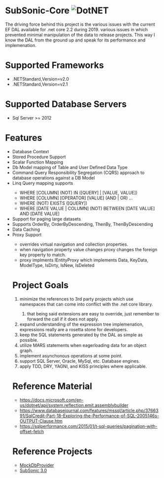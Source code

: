 # SubSonic-Core ![DotNET](https://github.com/kccarter76/SubSonic-Core/workflows/DotNET/badge.svg?branch=master)
The driving force behind this project is the various issues with the current EF DAL available for .net core 2.2 during 2019.
various issues in which prevented minimal manipulation of the data to release projects.
This way I know the DAL from the ground up and speak for its performance and implemenation. 

# Supported Frameworks
<ul>
   <li>.NETStandard,Version=v2.0</li>
   <li>.NETStandard,Version=v2.1</li>
</ul>

# Supported Database Servers
<ul>
   <li>Sql Server >= 2012</li>
</ul>

# Features
<ul>
   <li>Database Context</li>
   <li>Stored Procedure Support</li>
   <li>Scalar Function Mapping</li>
   <li>Db Model mapping of Table and User Defined Data Type</li>
   <li>Command Query Responsibility Segregation (CQRS) approach to database operations against a DB Model</li>
   <li>Linq Query mapping supports</li>
   <ul>
      <li>WHERE [COLUMN] (NOT) IN ([QUERY] | [VALUE, VALUE])</li>
      <li>WHERE [COLUMN] [OPERATOR] [VALUE] (AND | OR) ...</li>
      <li>WHERE (NOT) EXISTS ([QUERY])</li>
      <li>WHERE [DATE VALUE | COLUMN] (NOT) BETWEEN [DATE VALUE] AND [DATE VALUE]</li>
   </ul>
   <li>Support for paging large datasets</li>
   <li>Supports OrderBy, OrderByDescending, ThenBy, ThenByDescending</li>
   <li>Data Caching</li>
   <li>Proxy Support</li>
   <ul>
      <li>overrides virtual navigation and collection properties.</li>
      <li>when navigation property value changes proxy changes the foreign key property to match.</li>
      <li>proxy implments IEntityProxy<TEntity> which implements Data, KeyData, ModelType, IsDirty, IsNew, IsDeleted</li>
</ul> 

# Project Goals
<ol>
   <li>minimize the references to 3rd party projects which use namespaces that can come into conflict with the .net core library.</li>
   <ol>
      <li>that being said extensions are easy to override, just remember to forward the call if it does not apply.</li>
   </ol>
   <li>expand understanding of the expression tree implemenation, expressions really are a rosetta stone for developers.</li>
   <li>keep the SQL statements generated by the DAL as simple as possible.</li>
   <li>utilize MARS statements when eagerloading data for an object graph.</li>
   <li>implement asynchonous operations at some point.</li>
   <li>support SQL Server, Oracle, MySql, etc. Database engines.</li>
   <li>apply TDD, DRY, YAGNI, and KISS principles where applicable.</li>
</ol>

# Reference Material
* https://docs.microsoft.com/en-us/dotnet/api/system.reflection.emit.assemblybuilder
* https://www.databasejournal.com/features/mssql/article.php/3766391/SqlCredit-Part-18-Exploring-the-Performance-of-SQL-2005146s-OUTPUT-Clause.htm
* https://sqlperformance.com/2015/01/t-sql-queries/pagination-with-offset-fetch

# Reference Projects
* [MockDbProvider](https://github.com/abeven/MockDbProvider)
* [SubSonic 3.0](https://github.com/subsonic/SubSonic-3.0)
